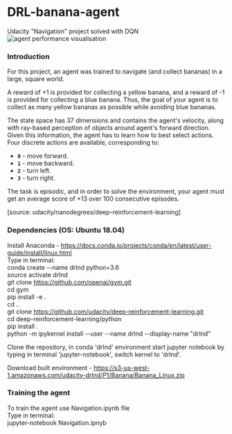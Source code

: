 # DRL-banana-agent

Udacity "Navigation" project solved with DQN
![agent performance visualisation](fin_banana.gif)

### Introduction  

For this project, an agent was trained to navigate (and collect bananas) in a large, square world.

A reward of +1 is provided for collecting a yellow banana, and a reward of -1 is provided for collecting a blue banana.  Thus, the goal of your agent is to collect as many yellow bananas as possible while avoiding blue bananas.  

The state space has 37 dimensions and contains the agent's velocity, along with ray-based perception of objects around agent's forward direction.  Given this information, the agent has to learn how to best select actions.  Four discrete actions are available, corresponding to:
- **`0`** - move forward.
- **`1`** - move backward.
- **`2`** - turn left.
- **`3`** - turn right.

The task is episodic, and in order to solve the environment, your agent must get an average score of +13 over 100 consecutive episodes.  

[source: udacity/nanodegrees/deep-reinforcement-learning]

### Dependencies (OS: Ubuntu 18.04)  

Install Anaconda - https://docs.conda.io/projects/conda/en/latest/user-guide/install/linux.html  
Type in terminal:  
	conda create --name drlnd python=3.6  
	source activate drlnd  
	git clone https://github.com/openai/gym.git  
	cd gym  
	pip install -e .  
	cd ..  
	git clone https://github.com/udacity/deep-reinforcement-learning.git  
	cd deep-reinforcement-learning/python  
	pip install .  
	python -m ipykernel install --user --name drlnd --display-name "drlnd"  

Clone the repository, in conda 'drlnd' environment start jupyter notebook by typing in terminal 'jupyter-notebook', switch kernel to 'drlnd'.


Download built environment - https://s3-us-west-1.amazonaws.com/udacity-drlnd/P1/Banana/Banana_Linux.zip 

### Training the agent
To train the agent use Navigation.ipynb file  
Type in terminal:  
	jupyter-notebook Navigation.ipnyb  
